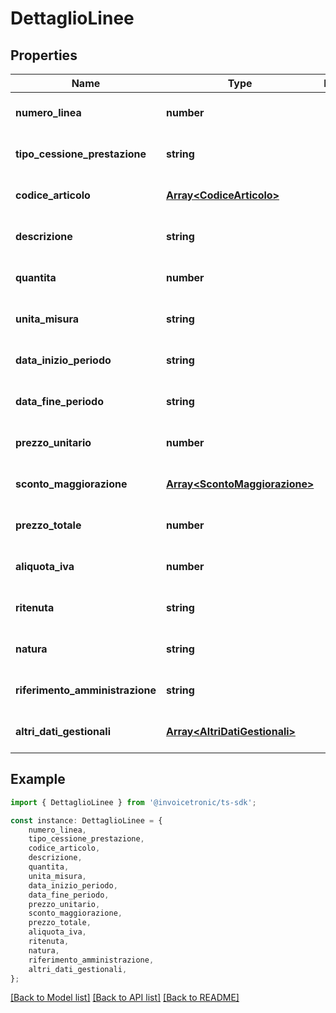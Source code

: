 # DettaglioLinee


## Properties

Name | Type | Description | Notes
------------ | ------------- | ------------- | -------------
**numero_linea** | **number** |  | [optional] [default to undefined]
**tipo_cessione_prestazione** | **string** |  | [optional] [default to undefined]
**codice_articolo** | [**Array&lt;CodiceArticolo&gt;**](CodiceArticolo.md) |  | [optional] [default to undefined]
**descrizione** | **string** |  | [optional] [default to undefined]
**quantita** | **number** |  | [optional] [default to undefined]
**unita_misura** | **string** |  | [optional] [default to undefined]
**data_inizio_periodo** | **string** |  | [optional] [default to undefined]
**data_fine_periodo** | **string** |  | [optional] [default to undefined]
**prezzo_unitario** | **number** |  | [optional] [default to undefined]
**sconto_maggiorazione** | [**Array&lt;ScontoMaggiorazione&gt;**](ScontoMaggiorazione.md) |  | [optional] [default to undefined]
**prezzo_totale** | **number** |  | [optional] [default to undefined]
**aliquota_iva** | **number** |  | [optional] [default to undefined]
**ritenuta** | **string** |  | [optional] [default to undefined]
**natura** | **string** |  | [optional] [default to undefined]
**riferimento_amministrazione** | **string** |  | [optional] [default to undefined]
**altri_dati_gestionali** | [**Array&lt;AltriDatiGestionali&gt;**](AltriDatiGestionali.md) |  | [optional] [default to undefined]

## Example

```typescript
import { DettaglioLinee } from '@invoicetronic/ts-sdk';

const instance: DettaglioLinee = {
    numero_linea,
    tipo_cessione_prestazione,
    codice_articolo,
    descrizione,
    quantita,
    unita_misura,
    data_inizio_periodo,
    data_fine_periodo,
    prezzo_unitario,
    sconto_maggiorazione,
    prezzo_totale,
    aliquota_iva,
    ritenuta,
    natura,
    riferimento_amministrazione,
    altri_dati_gestionali,
};
```

[[Back to Model list]](../README.md#documentation-for-models) [[Back to API list]](../README.md#documentation-for-api-endpoints) [[Back to README]](../README.md)
